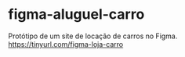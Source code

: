 # figma-aluguel-carro
Protótipo de um site de locação de carros no Figma. https://tinyurl.com/figma-loja-carro
